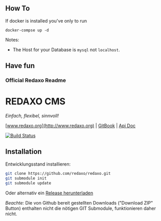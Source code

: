 ## How To
If docker is installed you've only to run 
```
docker-compse up -d
```
 
Notes: 
* The Host for your Database is ```mysql``` not ```localhost```.

Have fun
---
### Official Redaxo Readme
REDAXO CMS
==========

*Einfach, flexibel, sinnvoll!*

[www.redaxo.org](http://www.redaxo.org) | [GitBook](http://doku.redaxo.sioweb.de/5.0/advanced/) | [Api Doc](http://www.redaxo.org/docs/)

[![Build Status](https://secure.travis-ci.org/redaxo/redaxo.png?branch=master)](http://travis-ci.org/redaxo/redaxo)

Installation
------------

Entwicklungsstand installieren:

```sh
git clone https://github.com/redaxo/redaxo.git
git submodule init
git submodule update
```

Oder alternativ ein [Release herunterladen](https://github.com/redaxo/redaxo/releases)

*Beachte:* Die von Github bereit gestellten Downloads ("Download ZIP" Button) enthalten nicht die nötigen GIT Submodule, funktionieren daher nicht.
